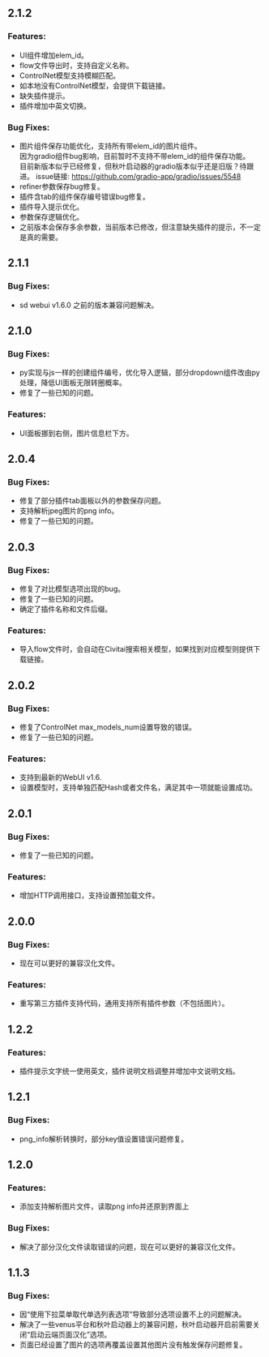 ## 2.1.2

### Features:
 * UI组件增加elem_id。
 * flow文件导出时，支持自定义名称。
 * ControlNet模型支持模糊匹配。
 * 如本地没有ControlNet模型，会提供下载链接。
 * 缺失插件提示。
 * 插件增加中英文切换。

### Bug Fixes:
 * 图片组件保存功能优化，支持所有带elem_id的图片组件。  
 因为gradio组件bug影响，目前暂时不支持不带elem_id的组件保存功能。  
 目前新版本似乎已经修复，但秋叶启动器的gradio版本似乎还是旧版？待跟进。
 issue链接: https://github.com/gradio-app/gradio/issues/5548
 * refiner参数保存bug修复。
 * 插件含tab的组件保存编号错误bug修复。
 * 插件导入提示优化。
 * 参数保存逻辑优化。
 * 之前版本会保存多余参数，当前版本已修改，但注意缺失插件的提示，不一定是真的需要。

## 2.1.1

### Bug Fixes:
 * sd webui v1.6.0 之前的版本兼容问题解决。

## 2.1.0

### Bug Fixes:
 * py实现与js一样的创建组件编号，优化导入逻辑，部分dropdown组件改由py处理，降低UI面板无限转圈概率。
 * 修复了一些已知的问题。

### Features:
 * UI面板挪到右侧，图片信息栏下方。

## 2.0.4

### Bug Fixes:
 * 修复了部分插件tab面板以外的参数保存问题。
 * 支持解析jpeg图片的png info。
 * 修复了一些已知的问题。

## 2.0.3

### Bug Fixes:
 * 修复了对比模型选项出现的bug。
 * 修复了一些已知的问题。
 * 确定了插件名称和文件后缀。

### Features:
 * 导入flow文件时，会自动在Civitai搜索相关模型，如果找到对应模型则提供下载链接。

## 2.0.2

### Bug Fixes:
 * 修复了ControlNet max_models_num设置导致的错误。
 * 修复了一些已知的问题。

### Features:
 * 支持到最新的WebUI v1.6.
 * 设置模型时，支持单独匹配Hash或者文件名，满足其中一项就能设置成功。

## 2.0.1

### Bug Fixes:
 * 修复了一些已知的问题。

### Features:
 * 增加HTTP调用接口，支持设置预加载文件。

## 2.0.0

### Bug Fixes:
 * 现在可以更好的兼容汉化文件。

### Features:
 * 重写第三方插件支持代码，通用支持所有插件参数（不包括图片）。

## 1.2.2

### Features:
 * 插件提示文字统一使用英文，插件说明文档调整并增加中文说明文档。
 
## 1.2.1

### Bug Fixes:
 * png_info解析转换时，部分key值设置错误问题修复。

## 1.2.0

### Features:
 * 添加支持解析图片文件，读取png info并还原到界面上

### Bug Fixes:
 * 解决了部分汉化文件读取错误的问题，现在可以更好的兼容汉化文件。

## 1.1.3

### Bug Fixes:
 * 因“使用下拉菜单取代单选列表选项”导致部分选项设置不上的问题解决。
 * 解决了一些venus平台和秋叶启动器上的兼容问题，秋叶启动器开启前需要关闭“启动云端页面汉化”选项。
 * 页面已经设置了图片的选项再覆盖设置其他图片没有触发保存问题修复。